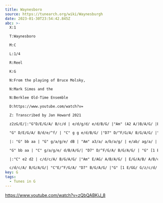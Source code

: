 ```yaml
---
title: Waynesboro
source: https://tunearch.org/wiki/Waynesburgh
date: 2023-01-30T23:54:42.845Z
abc: >-
  X:1

  T:Waynesboro

  M:C

  L:1/4

  R:Reel

  K:G

  N:From the playing of Bruce Molsky, 

  N:Mark Simos and the 

  N:Berklee Old-Time Ensemble

  D:https://www.youtube.com/watch?v=

  Z: Transcribed by Jan Howard 2021

  z2zG/E/|:"G"D/E/G/A/ B/c/d | e/d/g/d/ e/d/B/G/ |"Am" (A2 A/)B/A/G/ |E/AB/ AG/E/ |

  "G" D/E/G/A/ B/d/e/^f/ | "C" g g e/d/B/G/ |"D7" D/^F/G/A/ B/G/A/G/ |"G" [1 E/GG/ G/z/G/E/ :|"G" [2E/GG/ G/z/g/a/ ||

  |: "G" bb aa | "G" g/a/g/e/ dB | "Am" a3/a/ a/b/a/g/ | e/ab/ ag/a/ | 

  "G" bb aa | "C" g/a/g/e/ d/B/A/G/| "D7" D/^F/G/A/ B/G/A/G/ | "G" [1 E/GG/ G/z/g/a/ :|"G" [2 E/GG/ G/z/c/d/ ||

  |:"C" e2 d2 | c/d/c/A/ B/G/A/G/ |"Am" E/AG/ A/B/A/G/ | E/G/A/B/ A/B/c/d/ | "C" ee dd | 

  c/d/c/A/ B/G/A/G/| "C"E/^F/G/A/ "D7" B/G/A/G/ |"G" [1 E/GG/ G/z/c/d/ :|"G" [2 E/G^F/ G2 ||
key: G
tags:
  - Tunes in G
---
```

https://www.youtube.com/watch?v=zQbQABKiJ_8